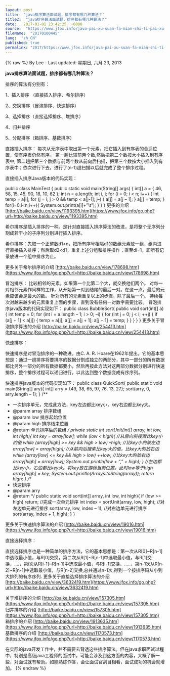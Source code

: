 ```yaml
---
layout: post
title:  "java排序算法面试题，排序都有哪几种算法？"
title2:  "java排序算法面试题，排序都有哪几种算法？"
date:   2017-01-01 23:42:25  +0800
source:  "https://www.jfox.info/java-pai-xu-suan-fa-mian-shi-ti-pai-xu-dou-you-na-ji-zhong-suan-fa.html"
fileName:  "20170100445"
lang:  "zh_CN"
published: true
permalink: "2017/https://www.jfox.info/java-pai-xu-suan-fa-mian-shi-ti-pai-xu-dou-you-na-ji-zhong-suan-fa.html"
---
```

{% raw %}
By Lee - Last updated: 星期日, 六月 23, 2013

**java排序算法面试题，排序都有哪几种算法？**

排序的算法有分别有：

1、插入排序 （直接插入排序、希尔排序）

2、交换排序（冒泡排序、快速排序）

3、选择排序（直接选择排序、堆排序）

4、归并排序

5、分配排序（箱排序、基数排序）

直接插入排序：
每次从无序表中取出第一个元素，把它插入到有序表的合适位置，使有序表仍然有序。
第一趟比较前两个数,然后把第二个数按大小插入到有序表中; 第二趟把第三个数据与前两个数从前向后扫描，把第三个数按大小插入到有序表中；依次进行下去，进行了(n-1)趟扫描以后就完成了整个排序过程。

直接插入排序Java版本的代码实现：

public class MainTest {
public static void main(String[] args) {
int[] a = { 46, 58, 15, 45, 90, 18, 10, 62 };
int n = a.length;
int i, j;
for (i = 0; i < n; i++) {
int temp = a[i];
for (j = i; j > 0 && temp < a[j-1]; j–) {
a[j] = a[j – 1];
}
a[j] = temp;
}
for(i=0;i<n;i++){
System.out.print(a[i]+”\t”);
}
}
}
更多的介绍 [http://baike.baidu.cn/view/1193395.htm](https://www.jfox.info/go.php?url=http://baike.baidu.cn/view/1193395.htm)

希尔排序是插入排序的一种。是针对直接插入排序算法的改进，是将整个无序列分割成若干小的子序列分别进行插入排序。

希尔排序：先取一个正整数d1<n，把所有序号相隔d1的数组元素放一组，组内进行直接插入排序；然后取d2<d1，重复上述分组和排序操作；直至di=1，即所有记录放进一个组中排序为止。

更多关于希尔排序的介绍 [http://baike.baidu.cn/view/178698.htm](https://www.jfox.info/go.php?url=http://baike.baidu.cn/view/178698.htm)

冒泡排序：
比较相邻的元素。如果第一个比第二个大，就交换他们两个。
对每一对相邻元素作同样的工作，从开始第一对到结尾的最后一对。在这一点，最后的元素应该会是最大的数。
针对所有的元素重复以上的步骤，除了最后一个。
持续每次对越来越少的元素重复上面的步骤，直到没有任何一对数字需要比较。
冒泡排序java版本的代码实现如下：
public class BubbleSort{
public void sort(int[] a) {
int temp = 0;
for (int i = a.length – 1; i > 0; –i) {
for (int j = 0; j < i; ++j) {
if (a[j + 1] < a[j]) {
temp = a[j];
a[j] = a[j + 1];
a[j + 1] = temp;
}
}
}
}
}
更多关于冒泡排序算法的介绍 [http://baike.baidu.cn/view/254413.htm](https://www.jfox.info/go.php?url=http://baike.baidu.cn/view/254413.htm)

快速排序：

快速排序是对冒泡排序的一种改进。由C. A. R. Hoare在1962年提出。它的基本思想是：通过一趟排序将要排序的数据分割成独立的两部分，其中一部分的所有数据都比另外一部分的所有数据都要小，然后再按此方法对这两部分数据分别进行快速排序，整个排序过程可以递归进行，以此达到整个数据变成有序序列。

快速排序java版本的代码实现如下：
public class QuickSort{
public static void main(String[] ary){
int[] arry = {49, 38, 65, 97, 76, 13, 27};
sort(arry, 0, arry.length – 1);
}
/**
* 一次排序单元，完成此方法，key左边都比key小，key右边都比key大。
* @param array 排序数组
* @param low 排序起始位置
* @param high 排序结束位置
* @return 单元排序后的数组
*/
private static int sortUnit(int[] array, int low, int high){
int key = array[low];
while (low < high){
//从后向前搜索比key小的值
while (array[high] >= key && high > low)
–high;
//比key小的放左边
array[low] = array[high];
//从前向后搜索比key大的值，比key大的放右边
while (array[low] <= key && high > low)
++low;
//比key大的放右边
array[high] = array[low];
System.out.println(low + “,” + high);
}
//左边都比key小，右边都比key大。将key放在游标当前位置。此时low等于high
array[high] = key;
System.out.println(Arrays.toString(array));
return high;
}
/**
* 快速排序
* @param arry
* @return
*/
public static void sort(int[] array, int low, int high){
if (low >= high) return;
//完成一次单元排序
int index = sortUnit(array, low, high);
//对左边单元进行排序
sort(array, low, index – 1);
//对右边单元进行排序
sort(array, index + 1, high);
}
}

更多关于快速排序算法的介绍 [http://baike.baidu.cn/view/19016.htm](https://www.jfox.info/go.php?url=http://baike.baidu.cn/view/19016.htm)

直接选择排序：

直接选择排序也是一种简单的排序方法，它的基本思想是：第一次从R[0]~R[n-1]中选取最小值，与R[0]交换，第二次从R[1]~R[n-1]中选取最小值，与R[1]交换，….，第i次从R[i-1]~R[n-1]中选取最小值，与R[i-1]交换，…..，第n-1次从R[n-2]~R[n-1]中选取最小值，与R[n-2]交换,总共通过n-1次,得到一个按排序码从小到大排列的有序序列.
更多关于直接选择排序算法的介绍 [http://baike.baidu.cn/view/3632419.htm](https://www.jfox.info/go.php?url=http://baike.baidu.cn/view/3632419.htm)

关于堆排序的介绍 [http://baike.baidu.cn/view/157305.htm](https://www.jfox.info/go.php?url=http://baike.baidu.cn/view/157305.htm)
归并排序的介绍 [http://baike.baidu.cn/view/157305.htm](https://www.jfox.info/go.php?url=http://baike.baidu.cn/view/157305.htm)
箱排序的介绍 [http://baike.baidu.cn/view/1913635.htm](https://www.jfox.info/go.php?url=http://baike.baidu.cn/view/1913635.htm)
基数排序的介绍 [http://baike.baidu.cn/view/1170573.htm](https://www.jfox.info/go.php?url=http://baike.baidu.cn/view/1170573.htm)

在实际的java开发工作中，并不需要去背透这些排序算法。但在java求职面试过程中，特别是高级java工程师的面试中，可能会涉及到这方面的内容，大概了解一些，对面试就有帮助。如能熟练作答，会让面试官刮目相看，面试成功的机会就增加。
{% endraw %}
